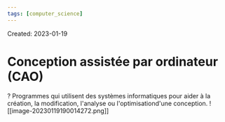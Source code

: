 ```yaml
---
tags: [computer_science] 
---
```

Created: 2023-01-19

# Conception assistée par ordinateur (CAO)
?
Programmes qui utilisent des systèmes informatiques pour aider à la création, la modification, l'analyse ou l'optimisationd'une conception. ![[image-20230119190014272.png]]
<!--SR:!2023-02-08,3,250-->

